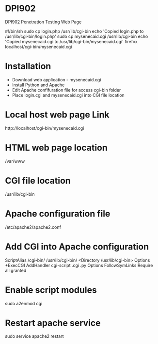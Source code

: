 # DPI902
DPI902 Penetration Testing Web Page

#!/bin/sh
sudo cp login.php /usr/lib/cgi-bin
echo 'Copied login.php to /usr/lib/cgi-bin/login.php'
sudo cp mysenecaid.cgi /usr/lib/cgi-bin
echo 'Copied mysenecaid.cgi to /usr/lib/cgi-bin/mysenecaid.cgi'
firefox localhost/cgi-bin/mysenecaid.cgi



# Installation
- Download web application - mysenecaid.cgi
- Install Python and Apache
- Edit Apache confifuration file for access cgi-bin folder
- Place login.cgi and mysenecaid.cgi into CGI file location


# Local host web page Link
http://localhost/cgi-bin/mysenecaid.cgi

# HTML web page location
/var/www

# CGI file location
/usr/lib/cgi-bin

# Apache configuration file
/etc/apache2/apache2.conf

# Add CGI into Apache configuration
ScriptAlias /cgi-bin/ /usr/lib/cgi-bin/
<Directory /usr/lib/cgi-bin>
Options +ExecCGI
AddHandler cgi-script .cgi .py
Options FollowSymLinks
Require all granted
</Directory>

# Enable script modules
sudo a2enmod cgi

# Restart apache service
sudo service apache2 restart
